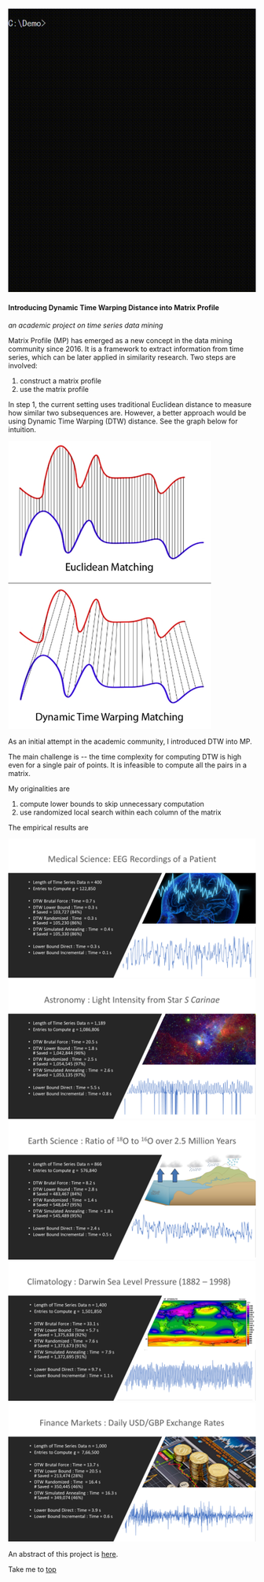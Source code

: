 ![demo](image/demo.gif)

#### Introducing Dynamic Time Warping Distance into Matrix Profile

*an academic project on time series data mining*

Matrix Profile (MP) has emerged as a new concept in the data mining community since 2016. It is a framework to extract information from time series, which can be later applied in similarity research. Two steps are involved:

1. construct a matrix profile
2. use the matrix profile

In step 1, the current setting uses traditional Euclidean distance to measure how similar two subsequences are. However, a better approach would be using Dynamic Time Warping (DTW) distance. See the graph below for intuition.

![dtw](image/dtw.png)

As an initial attempt in the academic community, I introduced DTW into MP.

The main challenge is -- the time complexity for computing DTW is high even for a single pair of points. It is infeasible to compute all the pairs in a matrix.

My originalities are

1. compute lower bounds to skip unnecessary computation
2. use randomized local search within each column of the matrix

The empirical results are

![result1](image/results/result1.png)
![result2](image/results/result2.png)
![result3](image/results/result3.png)
![result4](image/results/result4.png)
![result5](image/results/result5.png)

An abstract of this project is [here](summary/abstract.pdf).

Take me to [top](#user-content-Introducing-Dynamic-Time-Warping-Distance-into-Matrix-Profile)
